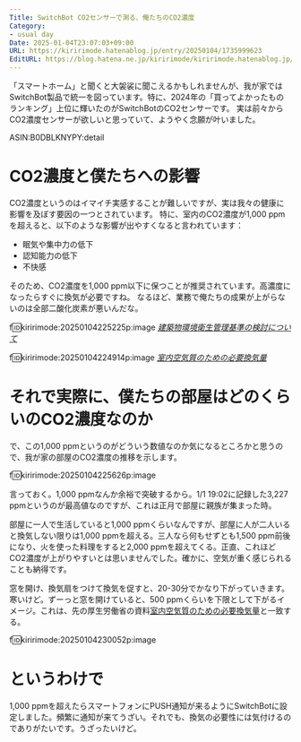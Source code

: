 ```yaml
---
Title: SwitchBot CO2センサーで測る、俺たちのCO2濃度
Category:
- usual day
Date: 2025-01-04T23:07:03+09:00
URL: https://kiririmode.hatenablog.jp/entry/20250104/1735999623
EditURL: https://blog.hatena.ne.jp/kiririmode/kiririmode.hatenablog.jp/atom/entry/6802418398317414073
---
```


「スマートホーム」と聞くと大袈裟に聞こえるかもしれませんが、我が家ではSwitchBot製品で統一を図っています。特に、2024年の「買ってよかったものランキング」上位に輝いたのがSwitchBotのCO2センサーです。
実は前々からCO2濃度センサーが欲しいと思っていて、ようやく念願が叶いました。

ASIN:B0DBLKNYPY:detail

# CO2濃度と僕たちへの影響

CO2濃度というのはイマイチ実感することが難しいですが、実は我々の健康に影響を及ぼす要因の一つとされています。
特に、室内のCO2濃度が1,000 ppmを超えると、以下のような影響が出やすくなると言われています：

- 眠気や集中力の低下
- 認知能力の低下
- 不快感

そのため、CO2濃度を1,000 ppm以下に保つことが推奨されています。高濃度になったらすぐに換気が必要ですね。
なるほど、業務で俺たちの成果が上がらないのは全部二酸化炭素が悪いんだな。

f:id:kiririmode:20250104225225p:image
<cite>[建築物環境衛生管理基準の検討について](https://www.mhlw.go.jp/content/11130500/000771215.pdf)</cite>

f:id:kiririmode:20250104224914p:image
<cite>[室内空気質のための必要換気量](https://www.mhlw.go.jp/content/11130500/000771220.pdf)</cite>

# それで実際に、僕たちの部屋はどのくらいのCO2濃度なのか

で、この1,000 ppmというのがどういう数値なのか気になるところかと思うので、我が家の部屋のCO2濃度の推移を示します。

f:id:kiririmode:20250104225626p:image

言っておく。1,000 ppmなんか余裕で突破するから。1/1 19:02に記録した3,227 ppmというのが最高値なのですが、これは正月で部屋に親族が集まった時。

部屋に一人で生活していると1,000 ppmくらいなんですが、部屋に人が二人いると換気しない限りは1,000 ppmを超える。三人なら何もせずとも1,500 ppm前後になり、火を使った料理をすると2,000 ppmを超えてくる。正直、これほどCO2濃度が上がりやすいとは思いませんでした。確かに、空気が重く感じられることも納得です。

窓を開け、換気扇をつけて換気を促すと、20-30分でかなり下がっていきます。寒いけど。ずーっと窓を開けていると、500 ppmくらいを下限として下がるイメージ。これは、先の厚生労働省の資料[室内空気質のための必要換気量](https://www.mhlw.go.jp/content/11130500/000771220.pdf)と一致する。

f:id:kiririmode:20250104230052p:image

# というわけで

1,000 ppmを超えたらスマートフォンにPUSH通知が来るようにSwitchBotに設定しました。頻繁に通知が来てうざい。それでも、換気の必要性には気付けるのでありがたいです。うざったいけど。
